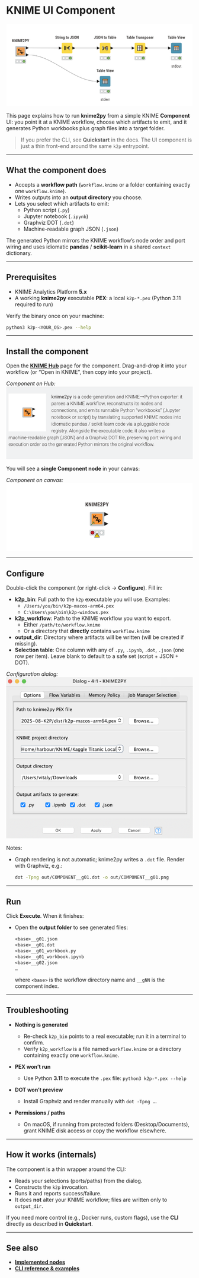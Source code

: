 # KNIME UI Component

![Example](imgs/ui-header.png)

This page explains how to run **knime2py** from a simple KNIME **Component** UI: you point it at a KNIME workflow, choose which artifacts to emit, and it generates Python workbooks plus graph files into a target folder.

> If you prefer the CLI, see **Quickstart** in the docs. The UI component is just a thin front-end around the same `k2p` entrypoint.

---

## What the component does

- Accepts a **workflow path** (`workflow.knime` or a folder containing exactly one `workflow.knime`).
- Writes outputs into an **output directory** you choose.
- Lets you select which artifacts to emit:
  - Python script (`.py`)
  - Jupyter notebook (`.ipynb`)
  - Graphviz DOT (`.dot`)
  - Machine-readable graph JSON (`.json`)

The generated Python mirrors the KNIME workflow’s node order and port wiring and uses idiomatic **pandas** / **scikit-learn** in a shared `context` dictionary.

---

## Prerequisites

- KNIME Analytics Platform **5.x**
- A working **knime2py** executable **PEX**: a local `k2p-*.pex` (Python 3.11 required to run)

Verify the binary once on your machine:

```bash
python3 k2p-<YOUR_OS>.pex --help
```

---

## Install the component

Open the [**KNIME Hub**](https://hub.knime.com/vitaliikaplan/spaces/Public/KNIME2PY~cByfLsPjmjzcKBJm/current-state?pk_vid=d2f8fa22c6beb8dd17619267224cb2a5) page for the component.
   Drag-and-drop it into your workflow (or “Open in KNIME”, then copy into your project).

   *Component on Hub:*
   ![Component on Hub](imgs/ui-hub-card.png)

You will see a **single Component node** in your canvas:

   *Component on canvas:*
   ![Component on canvas](imgs/ui-node-canvas.png)

---

## Configure

Double-click the component (or right-click → **Configure**). Fill in:

* **k2p_bin**: Full path to the `k2p` executable you will use.
  Examples:
  * `/Users/you/bin/k2p-macos-arm64.pex`
  * `C:\Users\you\bin\k2p-windows.pex`
* **k2p_workflow**: Path to the KNIME workflow you want to export.
  * Either `/path/to/workflow.knime`
  * Or a directory that **directly** contains `workflow.knime`
* **output_dir**: Directory where artifacts will be written (will be created if missing).
* **Selection table**: One column with any of `.py`, `.ipynb`, `.dot`, `.json` (one row per item).
  Leave blank to default to a safe set (script + JSON + DOT).

*Configuration dialog:*
![Configuration dialog](imgs/ui-config.png)

Notes:

* Graph rendering is not automatic; knime2py writes a `.dot` file. Render with Graphviz, e.g.:

  ```bash
  dot -Tpng out/COMPONENT__g01.dot -o out/COMPONENT__g01.png
  ```

---

## Run

Click **Execute**. When it finishes:

* Open the **output folder** to see generated files:

  ```
  <base>__g01.json
  <base>__g01.dot
  <base>__g01_workbook.py
  <base>__g01_workbook.ipynb
  <base>__g02.json
  …
  ```

  where `<base>` is the workflow directory name and `__gNN` is the component index.

---

## Troubleshooting

* **Nothing is generated**

  * Re-check `k2p_bin` points to a real executable; run it in a terminal to confirm.
  * Verify `k2p_workflow` is a file named `workflow.knime` or a directory containing exactly one `workflow.knime`.
* **PEX won’t run**

  * Use Python **3.11** to execute the `.pex` file: `python3 k2p-*.pex --help`
* **DOT won’t preview**

  * Install Graphviz and render manually with `dot -Tpng …`.
* **Permissions / paths**

  * On macOS, if running from protected folders (Desktop/Documents), grant KNIME disk access or copy the workflow elsewhere.

---

## How it works (internals)

The component is a thin wrapper around the CLI:

* Reads your selections (ports/paths) from the dialog.
* Constructs the `k2p` invocation.
* Runs it and reports success/failure.
* It does **not** alter your KNIME workflow; files are written only to `output_dir`.

If you need more control (e.g., Docker runs, custom flags), use the **CLI** directly as described in **Quickstart**.

---

## See also

* [**Implemented nodes**](`/knime2py/src/knime2py/nodes/`)
* [**CLI reference & examples**](/knime2py/quickstart/)
